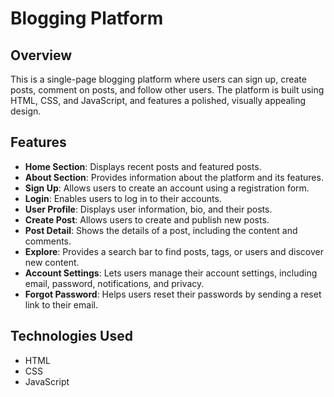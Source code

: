 # Blogging Platform

## Overview

This is a single-page blogging platform where users can sign up, create posts, comment on posts, and follow other users. The platform is built using HTML, CSS, and JavaScript, and features a polished, visually appealing design.

## Features

- **Home Section**: Displays recent posts and featured posts.
- **About Section**: Provides information about the platform and its features.
- **Sign Up**: Allows users to create an account using a registration form.
- **Login**: Enables users to log in to their accounts.
- **User Profile**: Displays user information, bio, and their posts.
- **Create Post**: Allows users to create and publish new posts.
- **Post Detail**: Shows the details of a post, including the content and comments.
- **Explore**: Provides a search bar to find posts, tags, or users and discover new content.
- **Account Settings**: Lets users manage their account settings, including email, password, notifications, and privacy.
- **Forgot Password**: Helps users reset their passwords by sending a reset link to their email.

## Technologies Used

- HTML
- CSS
- JavaScript



